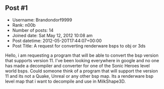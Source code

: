 ## Post #1
- Username: Brandondorf9999
- Rank: n00b
- Number of posts: 14
- Joined date: Sat May 12, 2012 10:08 am
- Post datetime: 2012-05-20T17:44:07+00:00
- Post Title: A request for converting renderware bsps to obj or 3ds

Hello, i am requesting a program that will be able to convert the bsp version that supports version 11. I've been looking everywhere in google and no one has made a decompiler and converter for one of the Sonic Heroes level world bsps. Could someone think of a program that will support the version 11 and its not a Quake, Unreal or any other bsp map. Its a renderware bsp level map that i want to decompile and use in MilkShape3D.

